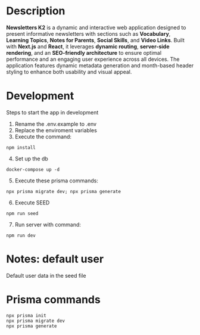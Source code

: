 # Description

**Newsletters K2** is a dynamic and interactive web application designed to present informative newsletters with sections such as **Vocabulary**, **Learning Topics**, **Notes for Parents**, **Social Skills**, and **Video Links**. Built with **Next.js** and **React**, it leverages **dynamic routing**, **server-side rendering**, and an **SEO-friendly architecture** to ensure optimal performance and an engaging user experience across all devices. The application features dynamic metadata generation and month-based header styling to enhance both usability and visual appeal.

# Development

Steps to start the app in development

1. Rename the .env.example to .env
2. Replace the enviroment variables
3. Execute the command:

```
npm install
```

4. Set up the db

```
docker-compose up -d
```

5. Execute these prisma commands:

```
npx prisma migrate dev; npx prisma generate
```

6. Execute SEED

```
npm run seed
```

7. Run server with command:

```
npm run dev
```

# Notes: default user

Default user data in the seed file

# Prisma commands

```
npx prisma init
npx prisma migrate dev
npx prisma generate
```
